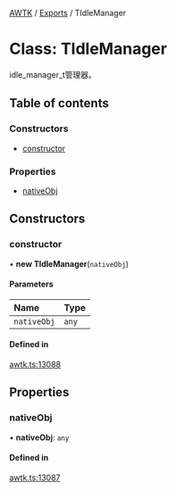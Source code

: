 [AWTK](../README.md) / [Exports](../modules.md) / TIdleManager

# Class: TIdleManager

idle_manager_t管理器。

## Table of contents

### Constructors

- [constructor](TIdleManager.md#constructor)

### Properties

- [nativeObj](TIdleManager.md#nativeobj)

## Constructors

### constructor

• **new TIdleManager**(`nativeObj`)

#### Parameters

| Name | Type |
| :------ | :------ |
| `nativeObj` | `any` |

#### Defined in

[awtk.ts:13088](https://github.com/zlgopen/awtk-binding/blob/25012c6/tools/code_gen/js/output/awtk.ts#L13088)

## Properties

### nativeObj

• **nativeObj**: `any`

#### Defined in

[awtk.ts:13087](https://github.com/zlgopen/awtk-binding/blob/25012c6/tools/code_gen/js/output/awtk.ts#L13087)
